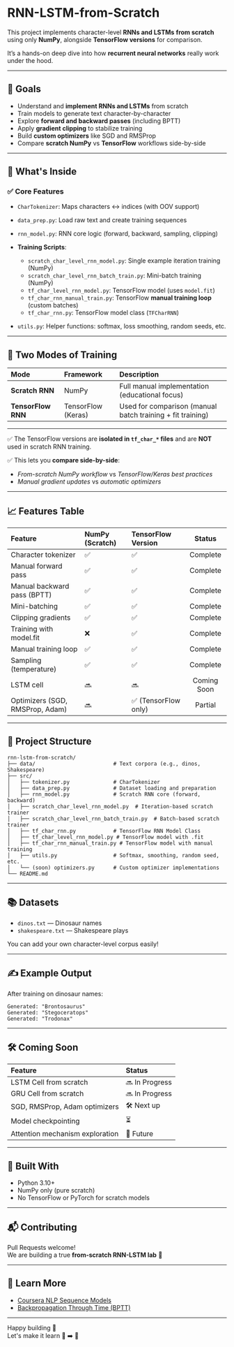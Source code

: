 
# RNN-LSTM-from-Scratch

This project implements character-level **RNNs and LSTMs** **from scratch** using only **NumPy**, alongside **TensorFlow versions** for comparison.

It’s a hands-on deep dive into how **recurrent neural networks** really work under the hood.

---

## 🚀 Goals
- Understand and **implement RNNs and LSTMs** from scratch
- Train models to generate text character-by-character
- Explore **forward and backward passes** (including BPTT)
- Apply **gradient clipping** to stabilize training
- Build **custom optimizers** like SGD and RMSProp
- Compare **scratch NumPy** vs **TensorFlow** workflows side-by-side

---

## 🧠 What's Inside

### ✅ Core Features
- `CharTokenizer`: Maps characters ↔️ indices (with OOV support)
- `data_prep.py`: Load raw text and create training sequences
- `rnn_model.py`: RNN core logic (forward, backward, sampling, clipping)

- **Training Scripts**:
  - `scratch_char_level_rnn_model.py`: Single example iteration training (NumPy)
  - `scratch_char_level_rnn_batch_train.py`: Mini-batch training (NumPy)
  - `tf_char_level_rnn_model.py`: TensorFlow model (uses `model.fit`)
  - `tf_char_rnn_manual_train.py`: TensorFlow **manual training loop** (custom batches)
  - `tf_char_rnn.py`: TensorFlow model class (`TFCharRNN`)

- `utils.py`: Helper functions: softmax, loss smoothing, random seeds, etc.

---

## 🤖 Two Modes of Training
| Mode                 | Framework        | Description |
|:---------------------|:-----------------|:------------|
| **Scratch RNN**       | NumPy             | Full manual implementation (educational focus) |
| **TensorFlow RNN**    | TensorFlow (Keras) | Used for comparison (manual batch training + fit training) |

---

✅ The TensorFlow versions are **isolated in `tf_char_*` files** and are **NOT** used in scratch RNN training.

✅ This lets you **compare side-by-side**:
- *From-scratch NumPy workflow* vs *TensorFlow/Keras best practices*  
- *Manual gradient updates* vs *automatic optimizers*

---

## 📈 Features Table

| Feature            | NumPy (Scratch) | TensorFlow Version | Status |
|:-------------------|:----------------|:-------------------|:------:|
| Character tokenizer | ✅ | ✅ | Complete |
| Manual forward pass | ✅ | ✅ | Complete |
| Manual backward pass (BPTT) | ✅ | ✅ | Complete |
| Mini-batching        | ✅ | ✅ | Complete |
| Clipping gradients   | ✅ | ✅ | Complete |
| Training with model.fit | ❌ | ✅ | Complete |
| Manual training loop | ✅ | ✅ | Complete |
| Sampling (temperature) | ✅ | ✅ | Complete |
| LSTM cell            | 🔜 | 🔜 | Coming Soon |
| Optimizers (SGD, RMSProp, Adam) | 🔜 | ✅ (TensorFlow only) | Partial |

---

## 📂 Project Structure
```
rnn-lstm-from-scratch/
├── data/                         # Text corpora (e.g., dinos, Shakespeare)
├── src/
│   ├── tokenizer.py              # CharTokenizer
│   ├── data_prep.py              # Dataset loading and preparation
│   ├── rnn_model.py              # Scratch RNN core (forward, backward)
│   ├── scratch_char_level_rnn_model.py  # Iteration-based scratch trainer
│   ├── scratch_char_level_rnn_batch_train.py  # Batch-based scratch trainer
│   ├── tf_char_rnn.py            # TensorFlow RNN Model Class
│   ├── tf_char_level_rnn_model.py # TensorFlow model with .fit
│   ├── tf_char_rnn_manual_train.py # TensorFlow model with manual training
│   ├── utils.py                  # Softmax, smoothing, random seed, etc.
│   └── (soon) optimizers.py      # Custom optimizer implementations
└── README.md
```

---

## 📚 Datasets
- `dinos.txt` — Dinosaur names
- `shakespeare.txt` — Shakespeare plays

You can add your own character-level corpus easily!

---

## ✍️ Example Output
After training on dinosaur names:
```
Generated: "Brontosaurus"
Generated: "Stegoceratops"
Generated: "Trodonax"
```
---

## 🛠️ Coming Soon
| Feature | Status |
|:--------|:-------|
| LSTM Cell from scratch | 🔜 In Progress |
| GRU Cell from scratch | 🔜 In Progress |
| SGD, RMSProp, Adam optimizers | 🛠️ Next up |
| Model checkpointing | ⏳ |
| Attention mechanism exploration | 🧠 Future |

---

## 🧩 Built With
- Python 3.10+
- NumPy only (pure scratch)
- No TensorFlow or PyTorch for scratch models

---

## 📬 Contributing
Pull Requests welcome!  
We are building a true **from-scratch RNN-LSTM lab** 🧪

---

## 🧠 Learn More
- [Coursera NLP Sequence Models](https://www.coursera.org/learn/nlp-sequence-models/home/week/1)
- [Backpropagation Through Time (BPTT)](https://www.coursera.org/learn/nlp-sequence-models/lecture/bc7ED/backpropagation-through-time)

---

Happy building 🔁  
Let's make it learn 🦖 ➡️ 📝
